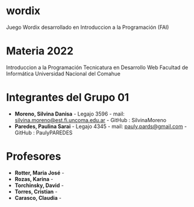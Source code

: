 # wordix
Juego Wordix desarrollado en Introduccion a la Programación (FAI)

# Materia 2022

Introduccion a la Programación
Tecnicatura en Desarrollo Web
Facultad de Informática
Universidad Nacional del Comahue

# Integrantes del Grupo 01

- **Moreno, Silvina Danisa** - Legajo 3596 - mail: silvina.moreno@est.fi.uncoma.edu.ar - GitHub : SilvinaMoreno
- **Paredes, Paulina Sarai** - Legajo 4345 - mail: pauly.pards@gmail.com - GitHub : PaulyPAREDES

# Profesores

- **Rotter, Maria José** -
- **Rozas, Karina** -
- **Torchinsky, David** -
- **Torres, Cristian** -
- **Carasco, Claudia** -